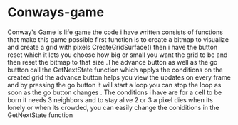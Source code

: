 # Conways-game
Conway's Game is life game
the code i have written consists of functions that make this game possible first function is to create a bitmap to visualize and create a grid with pixels CreateGridSurface() then i have the button reset which it lets you choose how big or small you want the grid to be and then reset the bitmap to that size .The advance button as well as the go buttton call the GetNextState function which applys the conditions on the created grid the advance button helps you view the updates on every frame and by pressing the go button it will start a loop you can stop the loop as soon as the go button changes . The conditions i have are for a cell to be born it needs 3 neighbors and to stay alive 2 or 3 a pixel dies when its lonely or when its crowded, you can easily change the coniditions in the GetNextState function 
